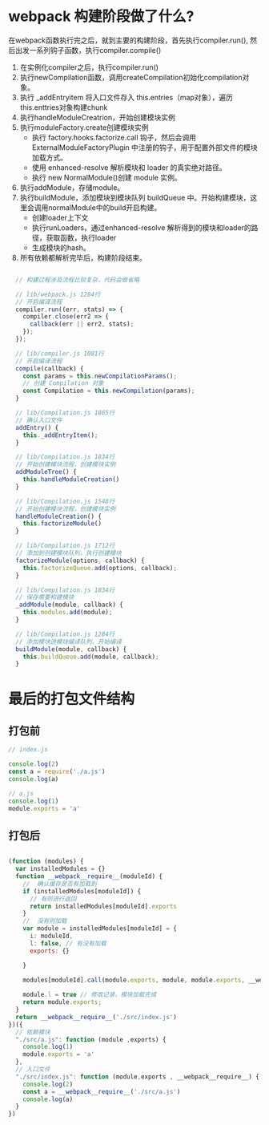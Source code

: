# webpack 构建阶段做了什么?

在webpack函数执行完之后，就到主要的构建阶段，首先执行compiler.run(), 然后出发一系列钩子函数，执行compiler.compile()



1. 在实例化compiler之后，执行compiler.run()
2. 执行newCompilation函数，调用createCompilation初始化compilation对象。
3. 执行 _addEntryitem 将入口文件存入 this.entries（map对象），遍历this.enttries对象构建chunk
4. 执行handleModuleCreatrion，开始创建模块实例
5. 执行moduleFactory.create创建模块实例
    - 执行 factory.hooks.factorize.call 钩子，然后会调用 ExternalModuleFactoryPlugin 中注册的钩子，用于配置外部文件的模块加载方式。
    - 使用 enhanced-resolve 解析模块和 loader 的真实绝对路径。
    - 执行 new NormalModule()创建 module 实例。
6. 执行addModule，存储module。
7. 执行buildModule，添加模块到模块队列 buildQueue 中。开始构建模块，这里会调用normalModule中的build开启构建。
    - 创建loader上下文
    - 执行runLoaders，通过enhanced-resolve 解析得到的模块和loader的路径，获取函数，执行loader
    - 生成模块的hash。
8. 所有依赖都解析完毕后，构建阶段结束。

``` js

  // 构建过程涉及流程比较复杂，代码会做省略

  // lib/webpack.js 1284行
  // 开启编译流程
  compiler.run((err, stats) => {
    compiler.close(err2 => {
      callback(err || err2, stats);
    });
  });

  // lib/compiler.js 1081行
  // 开启编译流程
  compile(callback) {
    const params = this.newCompilationParams();
    // 创建 Compilation 对象
    const Compilation = this.newCompilation(params);
  }

  // lib/Compilation.js 1865行
  // 确认入口文件
  addEntry() {
    this._addEntryItem();
  }

  // lib/Compilation.js 1834行
  // 开始创建模块流程，创建模块实例
  addModuleTree() {
    this.handleModuleCreation()
  }

  // lib/Compilation.js 1548行
  // 开始创建模块流程，创建模块实例
  handleModuleCreation() {
    this.factorizeModule()
  }

  // lib/Compilation.js 1712行
  // 添加到创建模块队列，执行创建模块
  factorizeModule(options, callback) {
    this.factorizeQueue.add(options, callback);
  }

  // lib/Compilation.js 1834行
  // 保存需要构建模块
  _addModule(module, callback) {
    this.modules.add(module);
  }

  // lib/Compilation.js 1284行
  // 添加模块进模块编译队列，开始编译
  buildModule(module, callback) {
    this.buildQueue.add(module, callback);
  }
```

# 最后的打包文件结构

## 打包前

```js
// index.js

console.log(2)
const a = require('./a.js')
console.log(a)

// a.js
console.log(1) 
module.exports = 'a'

```

## 打包后

```js

(function (modules) {
  var installedModules = {}
  function __webpack__require__(moduleId) {
    //  确认缓存是否有加载到
    if (installedModules[moduleId]) {
      // 有则进行返回
      return installedModules[moduleId].exports
    }
    //  没有则加载
    var module = installedModules[moduleId] = {
      i: moduleId,
      l: false, // 有没有加载
      exports: {}

    }
    
    modules[moduleId].call(module.exports, module, module.exports, __webpack__require__)

    module.l = true // 修改记录，模块加载完成
    return module.exports;
  }
  return __webpack__require__('./src/index.js')
})({
  // 依赖模块
  "./src/a.js": function (module ,exports) {
    console.log(1)
    module.exports = 'a'
  },
  // 入口文件
  "./src/index.js": function (module,exports , __webpack__require__) {
    console.log(2)
    const a = __webpack__require__('./src/a.js')
    console.log(a)
  }
})

```